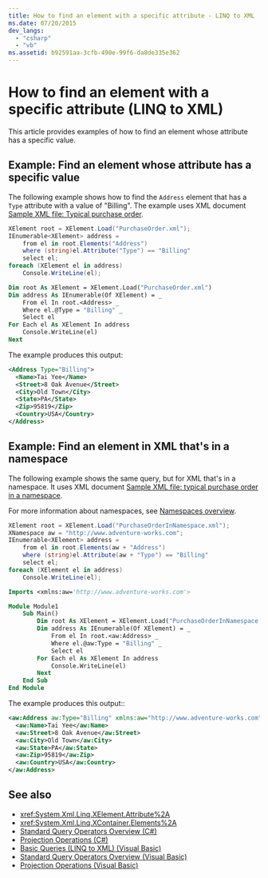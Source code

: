```yaml
---
title: How to find an element with a specific attribute - LINQ to XML
ms.date: 07/20/2015
dev_langs:
  - "csharp"
  - "vb"
ms.assetid: b92591aa-3cfb-490e-99f6-da8de335e362
---
```


# How to find an element with a specific attribute (LINQ to XML)

This article provides examples of how to find an element whose attribute has a specific value.

## Example: Find an element whose attribute has a specific value

The following example shows how to find the `Address` element that has a `Type` attribute with a value of "Billing". The example uses XML document [Sample XML file: Typical purchase order](sample-xml-file-typical-purchase-order.md).

```csharp
XElement root = XElement.Load("PurchaseOrder.xml");
IEnumerable<XElement> address =
    from el in root.Elements("Address")
    where (string)el.Attribute("Type") == "Billing"
    select el;
foreach (XElement el in address)
    Console.WriteLine(el);
```

```vb
Dim root As XElement = XElement.Load("PurchaseOrder.xml")
Dim address As IEnumerable(Of XElement) = _
    From el In root.<Address> _
    Where el.@Type = "Billing" _
    Select el
For Each el As XElement In address
    Console.WriteLine(el)
Next
```

The example produces this output:

```xml
<Address Type="Billing">
  <Name>Tai Yee</Name>
  <Street>8 Oak Avenue</Street>
  <City>Old Town</City>
  <State>PA</State>
  <Zip>95819</Zip>
  <Country>USA</Country>
</Address>
```

## Example: Find an element in XML that's  in a namespace

The following example shows the same query, but for XML that's  in a namespace. It uses XML document [Sample XML file: typical purchase order in a namespace](sample-xml-file-typical-purchase-order-namespace.md).

For more information about namespaces, see [Namespaces overview](namespaces-overview.md).

```csharp
XElement root = XElement.Load("PurchaseOrderInNamespace.xml");
XNamespace aw = "http://www.adventure-works.com";
IEnumerable<XElement> address =
    from el in root.Elements(aw + "Address")
    where (string)el.Attribute(aw + "Type") == "Billing"
    select el;
foreach (XElement el in address)
    Console.WriteLine(el);
```

```vb
Imports <xmlns:aw='http://www.adventure-works.com'>

Module Module1
    Sub Main()
        Dim root As XElement = XElement.Load("PurchaseOrderInNamespace.xml")
        Dim address As IEnumerable(Of XElement) = _
            From el In root.<aw:Address> _
            Where el.@aw:Type = "Billing" _
            Select el
        For Each el As XElement In address
            Console.WriteLine(el)
        Next
    End Sub
End Module
```

The example produces this output::

```xml
<aw:Address aw:Type="Billing" xmlns:aw="http://www.adventure-works.com">
  <aw:Name>Tai Yee</aw:Name>
  <aw:Street>8 Oak Avenue</aw:Street>
  <aw:City>Old Town</aw:City>
  <aw:State>PA</aw:State>
  <aw:Zip>95819</aw:Zip>
  <aw:Country>USA</aw:Country>
</aw:Address>
```

## See also

- <xref:System.Xml.Linq.XElement.Attribute%2A>
- <xref:System.Xml.Linq.XContainer.Elements%2A>
- [Standard Query Operators Overview (C#)](../../csharp/programming-guide/concepts/linq/standard-query-operators-overview.md)
- [Projection Operations (C#)](../../csharp/programming-guide/concepts/linq/projection-operations.md)
- [Basic Queries (LINQ to XML) (Visual Basic)](../../visual-basic/programming-guide/concepts/linq/basic-queries-linq-to-xml.md)
- [Standard Query Operators Overview (Visual Basic)](../../visual-basic/programming-guide/concepts/linq/standard-query-operators-overview.md)
- [Projection Operations (Visual Basic)](../../visual-basic/programming-guide/concepts/linq/projection-operations.md)
